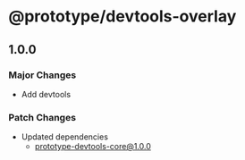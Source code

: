 # @prototype/devtools-overlay

## 1.0.0

### Major Changes

- Add devtools

### Patch Changes

- Updated dependencies
  - prototype-devtools-core@1.0.0
